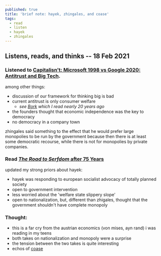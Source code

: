```yaml
---
published: true
title: 'brief note: hayek, zhingales, and coase'
tags:
  - read
  - listen
  - hayek
  - zhingales
---
```


## Listens, reads, and thinks -- 18 Feb 2021

### Listened to [Capitalisn't: Microsoft 1998 vs Google 2020: Antitrust and Big Tech](https://capitalisnt.com/episodes/microsoft-1998-vs-google-2020-antitrust-and-big-tech).

among other things:

- discussion of our framework for thinking big is bad
- current antitrust is only consumer welfare
	- _see [Bork](https://en.wikipedia.org/wiki/The_Antitrust_Paradox) which I read nearly 20 years ago_
- the founders thought that economic independence was the key to democracy
- no democracy in a company town

zhingales said something to the effect that he would prefer large monopolies to be run by the government because then there is at least some democratic recourse, while there is not for monopolies by private companies.

### Read [_The Road to Serfdom_ after 75 Years](https://www.aeaweb.org/articles?id=10.1257/jel.20191542)

updated my strong priors about hayek:

- hayek was responding to european socialist advocacy of totally planned society
- open to government intervention
- less worried about the 'welfare state slippery slope'
- open to nationalization, but, different than zhigales, thought that the government shouldn't have complete monopoly

### Thought:

- this is a far cry from the austrian economics (von mises, ayn rand) i was reading in my teens
- both takes on nationalization and monopoly were a surprise
- the tension between the two takes is quite interesting
- echos of [coase](https://link.springer.com/chapter/10.1007/978-1-349-24002-9_3)
